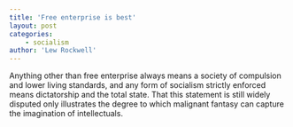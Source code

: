 ```yaml
---
title: 'Free enterprise is best'
layout: post
categories:
    - socialism
author: 'Lew Rockwell'
---
```


Anything other than free enterprise always means a society of compulsion and lower living standards, and any form of socialism strictly enforced means dictatorship and the total state. That this statement is still widely disputed only illustrates the degree to which malignant fantasy can capture the imagination of intellectuals.
